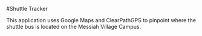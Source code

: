 #Shuttle Tracker

This application uses Google Maps and ClearPathGPS to pinpoint where the shuttle bus is located on the Messiah Village Campus.

